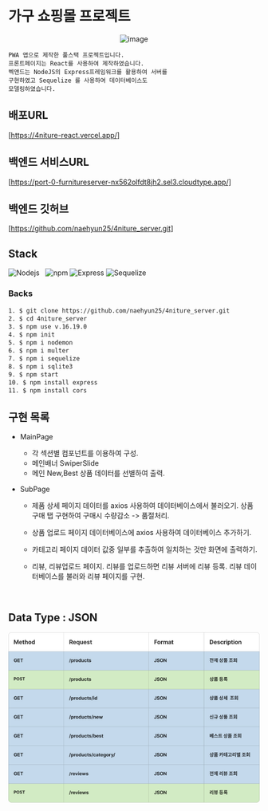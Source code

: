 # 가구 쇼핑몰 프로젝트

<div align="center">
<img width="329" alt="image" src="https://user-images.githubusercontent.com/120350423/228405302-749b0572-6b64-4a6a-bb7b-d735ac759710.png">
</div>

    PWA 앱으로 제작한 풀스택 프로젝트입니다.
    프론트페이지는 React를 사용하여 제작하였습니다.
    벡앤드는 NodeJS의 Express프레임워크를 활용하여 서버를
    구현하였고 Sequelize 를 사용하여 데이터베이스도
    모델링하였습니다.

## 배포URL

[https://4niture-react.vercel.app/]

## 백엔드 서비스URL

[https://port-0-furnitureserver-nx562olfdt8jh2.sel3.cloudtype.app/]

## 백엔드 깃허브

[https://github.com/naehyun25/4niture_server.git]

## Stack

![Nodejs][node-image]&nbsp;&nbsp;&nbsp;![npm](https://img.shields.io/badge/npm-CB3837?style=for-the-badge&logo=npm&logoColor=white) ![Express][express-image] ![Sequelize][sequelize-image]

### Backs

    1. $ git clone https://github.com/naehyun25/4niture_server.git
    2. $ cd 4niture_server
    3. $ npm use v.16.19.0
    4. $ npm init
    5. $ npm i nodemon
    6. $ npm i multer
    7. $ npm i sequelize
    8. $ npm i sqlite3
    9. $ npm start
    10. $ npm install express
    11. $ npm install cors

## 구현 목록

- MainPage
  - 각 섹션별 컴포넌트를 이용하여 구성.
  - 메인배너 SwiperSlide
  - 메인 New,Best 상품 데이터를 선별하여 출력.
- SubPage

  - 제품 상세 페이지
    데이터를 axios 사용하여 데이터베이스에서 불러오기.
    상품구매 탭 구현하여 구매시 수량감소 -> 품절처리.

  - 상품 업로드 페이지
    데이터베이스에 axios 사용하여 데이터베이스 추가하기.

  - 카테고리 페이지
    데이터 값중 일부를 추출하여 일치하는 것만 화면에 출력하기.

  - 리뷰, 리뷰업로드 페이지.
    리뷰를 업로드하면 리뷰 서버에 리뷰 등록.
    리뷰 데이터베이스를 불러와 리뷰 페이지를 구현.

</br>

## Data Type : JSON
<img width="660" alt="image" src="uploads/apiTable.png">
    

[express-image]: https://img.shields.io/badge/express-000000?style=for-the-badge&logo=express&logoColor=white
[pwa-image]: https://img.shields.io/badge/pwa-6109AC?style=for-the-badge&logo=pwa&logoColor=white
[sequelize-image]: https://img.shields.io/badge/sequelize-52B0E7?style=for-the-badge&logo=sequelize&logoColor=white
[node-image]: https://img.shields.io/badge/node.js-339933?style=for-the-badge&logo=Node.js&logoColor=white
[npm-image]: https://img.shields.io/badge/npm-CB3837?style=for-the-badge&logo=npm&logoColor=white